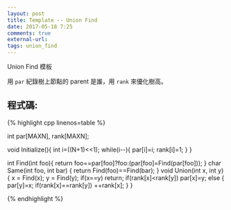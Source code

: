 ```yaml
---
layout: post
title: Template -- Union Find
date: 2017-05-18 7:25
comments: true
external-url:
tags: union_find
---
```


Union Find 模板

用 `par` 紀錄樹上節點的 parent 是誰，用 `rank` 來優化樹高。

## 程式碼:

{% highlight cpp linenos=table %}

int par[MAXN], rank[MAXN];

void Initialize(){
    int i=((N+1)<<1);
    while(i--){
        par[i]=i;
        rank[i]=1;
    }
}

int Find(int foo){ return foo==par[foo]?foo:(par[foo]=Find(par[foo])); }
char Same(int foo, int bar) { return Find(foo)==Find(bar); }
void Union(int x, int y){
    x = Find(x);
    y = Find(y);
    if(x==y) return;
    if(rank[x]<rank[y]) par[x]=y;
    else {
        par[y]=x;
        if(rank[x]==rank[y]) ++rank[x];
    }
}

{% endhighlight %}

